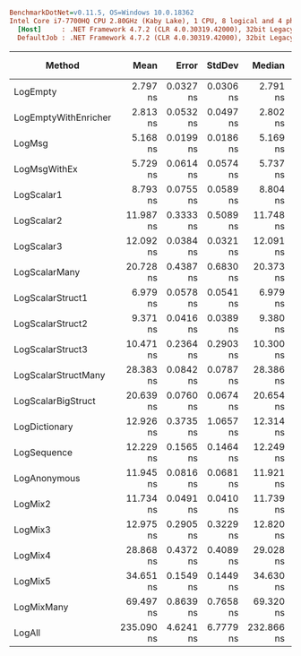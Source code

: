 ``` ini

BenchmarkDotNet=v0.11.5, OS=Windows 10.0.18362
Intel Core i7-7700HQ CPU 2.80GHz (Kaby Lake), 1 CPU, 8 logical and 4 physical cores
  [Host]     : .NET Framework 4.7.2 (CLR 4.0.30319.42000), 32bit LegacyJIT-v4.8.4010.0
  DefaultJob : .NET Framework 4.7.2 (CLR 4.0.30319.42000), 32bit LegacyJIT-v4.8.4010.0


```
|               Method |       Mean |     Error |    StdDev |     Median | Ratio | RatioSD |  Gen 0 | Gen 1 | Gen 2 | Allocated |
|--------------------- |-----------:|----------:|----------:|-----------:|------:|--------:|-------:|------:|------:|----------:|
|             LogEmpty |   2.797 ns | 0.0327 ns | 0.0306 ns |   2.791 ns |  1.00 |    0.00 |      - |     - |     - |         - |
| LogEmptyWithEnricher |   2.813 ns | 0.0532 ns | 0.0497 ns |   2.802 ns |  1.01 |    0.02 |      - |     - |     - |         - |
|               LogMsg |   5.168 ns | 0.0199 ns | 0.0186 ns |   5.169 ns |  1.85 |    0.02 |      - |     - |     - |         - |
|         LogMsgWithEx |   5.729 ns | 0.0614 ns | 0.0574 ns |   5.737 ns |  2.05 |    0.02 |      - |     - |     - |         - |
|           LogScalar1 |   8.793 ns | 0.0755 ns | 0.0589 ns |   8.804 ns |  3.14 |    0.04 |      - |     - |     - |         - |
|           LogScalar2 |  11.987 ns | 0.3333 ns | 0.5089 ns |  11.748 ns |  4.39 |    0.22 |      - |     - |     - |         - |
|           LogScalar3 |  12.092 ns | 0.0384 ns | 0.0321 ns |  12.091 ns |  4.33 |    0.06 |      - |     - |     - |         - |
|        LogScalarMany |  20.728 ns | 0.4387 ns | 0.6830 ns |  20.373 ns |  7.39 |    0.22 | 0.0089 |     - |     - |      28 B |
|     LogScalarStruct1 |   6.979 ns | 0.0578 ns | 0.0541 ns |   6.979 ns |  2.50 |    0.04 |      - |     - |     - |         - |
|     LogScalarStruct2 |   9.371 ns | 0.0416 ns | 0.0389 ns |   9.380 ns |  3.35 |    0.04 |      - |     - |     - |         - |
|     LogScalarStruct3 |  10.471 ns | 0.2364 ns | 0.2903 ns |  10.300 ns |  3.78 |    0.11 |      - |     - |     - |         - |
|  LogScalarStructMany |  28.383 ns | 0.0842 ns | 0.0787 ns |  28.386 ns | 10.15 |    0.10 | 0.0241 |     - |     - |      76 B |
|   LogScalarBigStruct |  20.639 ns | 0.0760 ns | 0.0674 ns |  20.654 ns |  7.38 |    0.09 |      - |     - |     - |         - |
|        LogDictionary |  12.926 ns | 0.3735 ns | 1.0657 ns |  12.314 ns |  4.73 |    0.50 | 0.0051 |     - |     - |      16 B |
|          LogSequence |  12.229 ns | 0.1565 ns | 0.1464 ns |  12.249 ns |  4.37 |    0.08 | 0.0051 |     - |     - |      16 B |
|         LogAnonymous |  11.945 ns | 0.0816 ns | 0.0681 ns |  11.921 ns |  4.27 |    0.06 | 0.0051 |     - |     - |      16 B |
|              LogMix2 |  11.734 ns | 0.0491 ns | 0.0410 ns |  11.739 ns |  4.20 |    0.06 |      - |     - |     - |         - |
|              LogMix3 |  12.975 ns | 0.2905 ns | 0.3229 ns |  12.820 ns |  4.65 |    0.12 |      - |     - |     - |         - |
|              LogMix4 |  28.868 ns | 0.4372 ns | 0.4089 ns |  29.028 ns | 10.32 |    0.16 | 0.0255 |     - |     - |      80 B |
|              LogMix5 |  34.651 ns | 0.1549 ns | 0.1449 ns |  34.630 ns | 12.39 |    0.13 | 0.0305 |     - |     - |      96 B |
|           LogMixMany |  69.497 ns | 0.8639 ns | 0.7658 ns |  69.320 ns | 24.86 |    0.39 | 0.0534 |     - |     - |     168 B |
|               LogAll | 235.090 ns | 4.6241 ns | 6.7779 ns | 232.866 ns | 85.20 |    2.51 | 0.0305 |     - |     - |      96 B |

